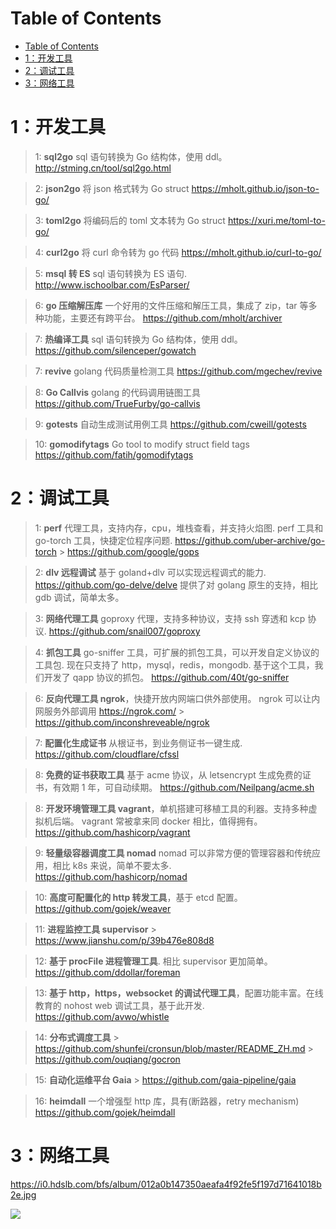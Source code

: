 
# Table of Contents

- [Table of Contents](#table-of-contents)
- [1：开发工具](#1开发工具)
- [2：调试工具](#2调试工具)
- [3：网络工具](#3网络工具)

# 1：开发工具

> 1: **sql2go** sql 语句转换为 Go 结构体，使用 ddl。
> http://stming.cn/tool/sql2go.html

> 2: **json2go** 将 json 格式转为 Go struct
> https://mholt.github.io/json-to-go/

> 3: **toml2go** 将编码后的 toml 文本转为 Go struct
> https://xuri.me/toml-to-go/

> 4: **curl2go** 将 curl 命令转为 go 代码
> https://mholt.github.io/curl-to-go/

> 5: **msql 转 ES** sql 语句转换为 ES 语句.
> http://www.ischoolbar.com/EsParser/

> 6: **go 压缩解压库** 一个好用的文件压缩和解压工具，集成了 zip，tar 等多种功能，主要还有跨平台。
> https://github.com/mholt/archiver

> 7: **热编译工具** sql 语句转换为 Go 结构体，使用 ddl。
> https://github.com/silenceper/gowatch

> 7: **revive** golang 代码质量检测工具
> https://github.com/mgechev/revive

> 8: **Go Callvis** golang 的代码调用链图工具
> https://github.com/TrueFurby/go-callvis

> 9: **gotests** 自动生成测试用例工具
> https://github.com/cweill/gotests

> 10: **gomodifytags** Go tool to modify struct field tags
> https://github.com/fatih/gomodifytags

# 2：调试工具

> 1: **perf**
> 代理工具，支持内存，cpu，堆栈查看，并支持火焰图.
> perf 工具和 go-torch 工具，快捷定位程序问题.
> https://github.com/uber-archive/go-torch > https://github.com/google/gops

> 2: **dlv 远程调试**
> 基于 goland+dlv 可以实现远程调式的能力.
> https://github.com/go-delve/delve
> 提供了对 golang 原生的支持，相比 gdb 调试，简单太多。

> 3: **网络代理工具**
> goproxy 代理，支持多种协议，支持 ssh 穿透和 kcp 协议.
> https://github.com/snail007/goproxy

> 4: **抓包工具**
> go-sniffer 工具，可扩展的抓包工具，可以开发自定义协议的工具包. 现在只支持了 http，mysql，redis，mongodb.
> 基于这个工具，我们开发了 qapp 协议的抓包。
> https://github.com/40t/go-sniffer

> 6: **反向代理工具 ngrok**，快捷开放内网端口供外部使用。
> ngrok 可以让内网服务外部调用
> https://ngrok.com/ > https://github.com/inconshreveable/ngrok

> 7: **配置化生成证书**
> 从根证书，到业务侧证书一键生成.
> https://github.com/cloudflare/cfssl

> 8: **免费的证书获取工具**
> 基于 acme 协议，从 letsencrypt 生成免费的证书，有效期 1 年，可自动续期。
> https://github.com/Neilpang/acme.sh

> 8: **开发环境管理工具 vagrant**，单机搭建可移植工具的利器。支持多种虚拟机后端。
> vagrant 常被拿来同 docker 相比，值得拥有。
> https://github.com/hashicorp/vagrant

> 9: **轻量级容器调度工具 nomad**
> nomad 可以非常方便的管理容器和传统应用，相比 k8s 来说，简单不要太多.
> https://github.com/hashicorp/nomad

> 10: **高度可配置化的 http 转发工具**，基于 etcd 配置。
> https://github.com/gojek/weaver

> 11: **进程监控工具 supervisor** > https://www.jianshu.com/p/39b476e808d8

> 12: **基于 procFile 进程管理工具**. 相比 supervisor 更加简单。
> https://github.com/ddollar/foreman

> 13: **基于 http，https，websocket 的调试代理工具**，配置功能丰富。在线教育的 nohost web 调试工具，基于此开发.
> https://github.com/avwo/whistle

> 14: **分布式调度工具** > https://github.com/shunfei/cronsun/blob/master/README_ZH.md > https://github.com/ouqiang/gocron

> 15: **自动化运维平台 Gaia** > https://github.com/gaia-pipeline/gaia

> 16: **heimdall** 一个增强型 http 库，具有(断路器，retry mechanism)
> https://github.com/gojek/heimdall

# 3：网络工具

https://i0.hdslb.com/bfs/album/012a0b147350aeafa4f92fe5f197d71641018b2e.jpg

![](/images/d71641018b2e.jpg)
